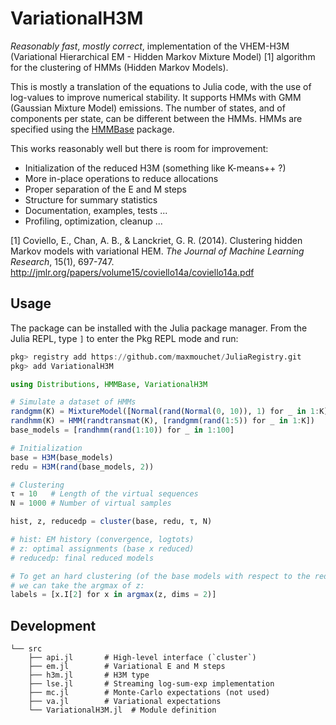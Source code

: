 # VariationalH3M

_Reasonably fast_, _mostly correct_, implementation of the VHEM-H3M (Variational Hierarchical EM - Hidden Markov Mixture Model) [1] algorithm for the clustering of HMMs (Hidden Markov Models).

This is mostly a translation of the equations to Julia code, with the use of log-values to improve numerical stability. It supports HMMs with GMM (Gaussian Mixture Model) emissions. The number of states, and of components per state, can be different between the HMMs. HMMs are specified using the [HMMBase](https://github.com/maxmouchet/HMMBase.jl) package.

This works reasonably well but there is room for improvement:
- Initialization of the reduced H3M (something like K-means++ ?)
- More in-place operations to reduce allocations
- Proper separation of the E and M steps
- Structure for summary statistics
- Documentation, examples, tests ...
- Profiling, optimization, cleanup ...

[1] Coviello, E., Chan, A. B., & Lanckriet, G. R. (2014). Clustering hidden Markov models with variational HEM. _The Journal of Machine Learning Research_, 15(1), 697-747. http://jmlr.org/papers/volume15/coviello14a/coviello14a.pdf

## Usage

The package can be installed with the Julia package manager.
From the Julia REPL, type `]` to enter the Pkg REPL mode and run:

```julia
pkg> registry add https://github.com/maxmouchet/JuliaRegistry.git
pkg> add VariationalH3M
```

```julia
using Distributions, HMMBase, VariationalH3M

# Simulate a dataset of HMMs
randgmm(K) = MixtureModel([Normal(rand(Normal(0, 10)), 1) for _ in 1:K])
randhmm(K) = HMM(randtransmat(K), [randgmm(rand(1:5)) for _ in 1:K])
base_models = [randhmm(rand(1:10)) for _ in 1:100]

# Initialization
base = H3M(base_models)
redu = H3M(rand(base_models, 2))

# Clustering
τ = 10   # Length of the virtual sequences
N = 1000 # Number of virtual samples

hist, z, reducedp = cluster(base, redu, τ, N)

# hist: EM history (convergence, logtots)
# z: optimal assignments (base x reduced)
# reducedp: final reduced models

# To get an hard clustering (of the base models with respect to the reduced models),
# we can take the argmax of z:
labels = [x.I[2] for x in argmax(z, dims = 2)]
```

## Development

```
└── src
    ├── api.jl       # High-level interface (`cluster`)
    ├── em.jl        # Variational E and M steps
    ├── h3m.jl       # H3M type
    ├── lse.jl       # Streaming log-sum-exp implementation
    ├── mc.jl        # Monte-Carlo expectations (not used)
    ├── va.jl        # Variational expectations
    └── VariationalH3M.jl  # Module definition
```
